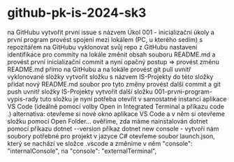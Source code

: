 # github-pk-is-2024-sk3
na GitHubu vytvořit první issue s názvem Úkol 001 - inicializační úkoly a první program
 provést spojení mezi lokálem (PC, u kterého sedím) s repozitářem na GitHubu
vyklonovat svůj repo z GitHubu
nastavení identifikace pro commity
 na lokále změnit obsah souboru README.md a provést první inicializační commit
 a nyní opačný postup => provést změnu README.md přímo na GitHubu a na lokále provést git pull
 uvnitř vyklonované složky vytvořit složku s názvem IS-Projekty
 do této složky přidat nový README.md soubor
 pro tyto změny provést další commit a git push
 uvnitř složky IS-Projekty vytvořit další složku 001-prvni-program-vypis-rady
 tuto složku je nyní potřeba otevřít v samostatné instanci aplikace VS Code (ideálně pomocí volby Open in Integrated Terminal a příkazu code .)
alternativa: otevřeme si nové okno aplikace VS Code a v něm si otevřeme složku pomocí Open Folder...
 ověříme, zda máme nainstalován dotnet pomocí příkazu dotnet --version 
 příkaz dotnet new console - vytvoří nám soubory potřebné pro projekt v jazyce C#
 otevřeme soubor launch.json, který se nachází ve složce .vscode a změníme v něm "console": "internalConsole", na "console": "externalTerminal",
